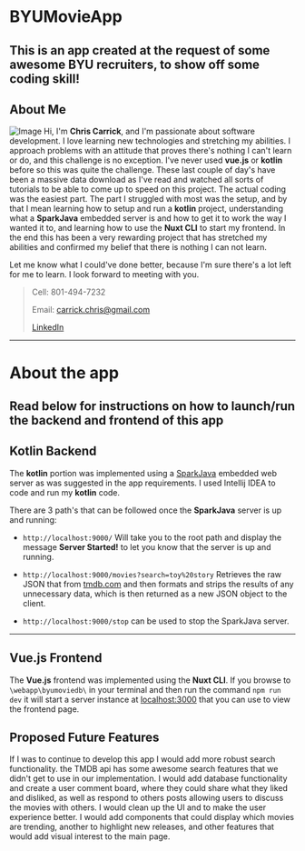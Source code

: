 # BYUMovieApp

This is an app created at the request of some awesome BYU recruiters, to show off some coding skill!
---
## About Me
![Image](https://cryptic-cove-38553.herokuapp.com/img/familyPic-8.jpg)
Hi, I'm **Chris Carrick**, and I'm passionate about software development. I love learning new technologies and stretching my abilities. I approach problems with an attitude that proves there's nothing I can't learn or do, and this challenge is no exception. I've never used **vue.js** or **kotlin** before so this was quite the challenge. These last couple of day's have been a massive data download as I've read and watched all sorts of tutorials to be able to come up to speed on this project. The actual coding was the easiest part. The part I struggled with most was the setup, and by that I mean learning how to setup and run a **kotlin** project, understanding what a **SparkJava** embedded server is and how to get it to work the way I wanted it to, and learning how to use the **Nuxt CLI** to start my frontend. In the end this has been a very rewarding project that has stretched my abilities and confirmed my belief that there is nothing I can not learn.

Let me know what I could've done better, because I'm sure there's a lot left for me to learn. I look forward to meeting with you.

>Cell: 801-494-7232
>
>Email: carrick.chris@gmail.com
>
>[LinkedIn](https://www.linkedin.com/in/chris-carrick-99528680/)
---
# About the app

Read below for instructions on how to launch/run the backend and frontend of this app
---
## Kotlin Backend
The **kotlin** portion was implemented using a [SparkJava](http://http://sparkjava.com/) embedded web server as was suggested in the app requirements. I used Intellij IDEA to code and run my **kotlin** code.

There are 3 path's that can be followed once the **SparkJava** server is up and running:

* `http://localhost:9000/` Will take you to the root path and display the message __Server Started!__ to let you know that the server is up and running.

* `http://localhost:9000/movies?search=toy%20story` Retrieves the raw JSON that from [tmdb.com](http://www.tmdb.com) and then formats and strips the results of any unnecessary data, which is then returned as a new JSON object to the client.

* `http://localhost:9000/stop` can be used to stop the SparkJava server.
---
## Vue.js Frontend
The **Vue.js** frontend was implemented using the **Nuxt CLI**. If you browse to `\webapp\byumoviedb\` in your terminal and then run the command `npm run dev` it will start a server instance at [localhost:3000](http://localhost:3000) that you can use to view the frontend page.

## Proposed Future Features
If I was to continue to develop this app I would add more robust search functionality. the TMDB api has some awesome search features that we didn't get to use in our implementation. I would add database functionality and create a user comment board, where they could share what they liked and disliked, as well as respond to others posts allowing users to discuss the movies with others. I would clean up the UI and to make the user experience better. I would add components that could display which movies are trending, another to highlight new releases, and other features that would add visual interest to the main page.

